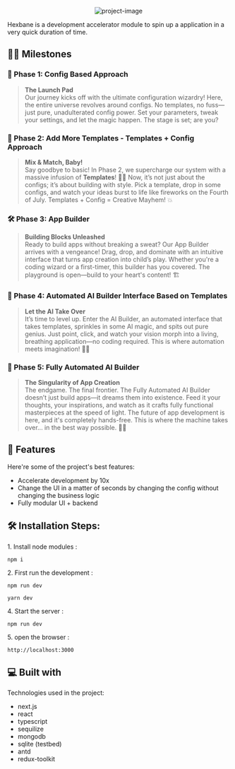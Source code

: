 <p align="center"><img src="https://socialify.git.ci/shivaraj65/hexbane/image?description=1&font=Rokkitt&forks=1&issues=1&language=1&name=1&owner=1&pattern=Floating%20Cogs&pulls=1&stargazers=1&theme=Dark" alt="project-image"></p>

<p id="description">Hexbane is a development accelerator module to spin up a application in a very quick duration of time.</p>

## 🐦‍🔥 Milestones

### 🏁 Phase 1: Config Based Approach

> **The Launch Pad**  
> Our journey kicks off with the ultimate configuration wizardry! Here, the entire universe revolves around configs. No templates, no fuss—just pure, unadulterated config power. Set your parameters, tweak your settings, and let the magic happen. The stage is set; are you?

### 🧩 Phase 2: Add More Templates - Templates + Config Approach

> **Mix & Match, Baby!**  
> Say goodbye to basic! In Phase 2, we supercharge our system with a massive infusion of **Templates**! 🧙‍♂️ Now, it’s not just about the configs; it’s about building with style. Pick a template, drop in some configs, and watch your ideas burst to life like fireworks on the Fourth of July. Templates + Config = Creative Mayhem! 💥

### 🛠 Phase 3: App Builder

> **Building Blocks Unleashed**  
> Ready to build apps without breaking a sweat? Our App Builder arrives with a vengeance! Drag, drop, and dominate with an intuitive interface that turns app creation into child’s play. Whether you're a coding wizard or a first-timer, this builder has you covered. The playground is open—build to your heart's content! 🏗️

### 🤖 Phase 4: Automated AI Builder Interface Based on Templates

> **Let the AI Take Over**  
> It’s time to level up. Enter the AI Builder, an automated interface that takes templates, sprinkles in some AI magic, and spits out pure genius. Just point, click, and watch your vision morph into a living, breathing application—no coding required. This is where automation meets imagination! 🧠✨

### 🤯 Phase 5: Fully Automated AI Builder

> **The Singularity of App Creation**  
> The endgame. The final frontier. The Fully Automated AI Builder doesn’t just build apps—it dreams them into existence. Feed it your thoughts, your inspirations, and watch as it crafts fully functional masterpieces at the speed of light. The future of app development is here, and it's completely hands-free. This is where the machine takes over... in the best way possible. 🚀🤖

<h2>🚀 Features</h2>

Here're some of the project's best features:

- Accelerate development by 10x
- Change the UI in a matter of seconds by changing the config without changing the business logic
- Fully modular UI + backend

<h2>🛠️ Installation Steps:</h2>

<p>1. Install node modules :</p>

```
npm i
```

<p>2. First run the development :</p>

```
npm run dev
```

```
yarn dev
```

<p>4. Start the server :</p>

```
npm run dev
```

<p>5. open the browser :</p>

```
http://localhost:3000
```

<h2>💻 Built with</h2>

Technologies used in the project:

- next.js
- react
- typescript
- sequilize
- mongodb
- sqlite (testbed)
- antd
- redux-toolkit
